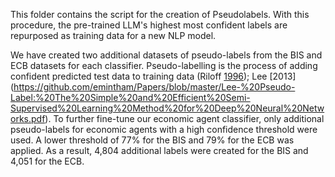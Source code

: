This folder contains the script for the creation of Pseudolabels. With this procedure, the pre-trained LLM's highest most confident labels are repurposed as training data for a new NLP model. 

We have created two additional datasets of pseudo-labels from the BIS and ECB datasets for each classifier. Pseudo-labelling is the process of adding confident predicted test data to training data (Riloff [1996](https://cdn.aaai.org/AAAI/1996/AAAI96-155.pdf)); Lee [2013] (https://github.com/emintham/Papers/blob/master/Lee-%20Pseudo-Label:%20The%20Simple%20and%20Efficient%20Semi-Supervised%20Learning%20Method%20for%20Deep%20Neural%20Networks.pdf). To further fine-tune our economic agent classifier, only additional pseudo-labels for economic agents with a high confidence threshold were used. A lower threshold of 77% for the BIS and 79% for the ECB was applied. As a result, 4,804 additional labels were created for the BIS and 4,051 for the ECB. 
